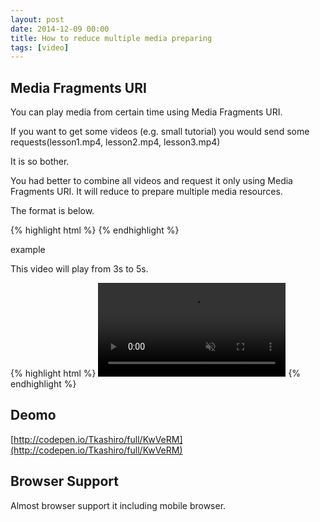 ```yaml
---
layout: post
date: 2014-12-09 00:00
title: How to reduce multiple media preparing
tags: [video]
---
```


## Media Fragments URI

You can play media from certain time using Media Fragments URI.

If you want to get some videos (e.g. small tutorial) you would send some requests(lesson1.mp4, lesson2.mp4, lesson3.mp4)

It is so bother.

You had better to combine all videos and request it only using Media Fragments URI. It will reduce to prepare multiple media resources.

The format is below.

{% highlight html %}
<source type="video/webm" src="video.webm#[start],[end]">
{% endhighlight %}

example

This video will play from 3s to 5s.

{% highlight html %}
<video class="video" muted controls>
	<source type="video/webm" src="http://tomoyukikashiro.me/sample/video/landscape.webm#3,5">
	<source type="video/mp4" src="http://tomoyukikashiro.me/sample/video/landscape.mp4#3,5">
</video>
{% endhighlight %}


## Deomo

[http://codepen.io/Tkashiro/full/KwVeRM](http://codepen.io/Tkashiro/full/KwVeRM)


## Browser Support

Almost browser support it including mobile browser.
